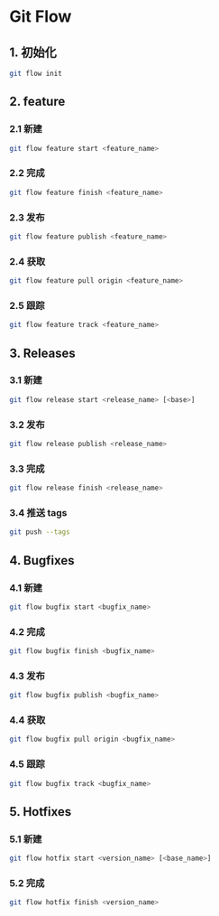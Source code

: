 # Git Flow

## 1. 初始化

```sh
git flow init
```

## 2. feature

### 2.1 新建

```sh
git flow feature start <feature_name>
```

### 2.2 完成

```sh
git flow feature finish <feature_name>
```

### 2.3 发布

```sh
git flow feature publish <feature_name>
```

### 2.4 获取

```sh
git flow feature pull origin <feature_name>
```

### 2.5 跟踪

```sh
git flow feature track <feature_name>
```

## 3. Releases

### 3.1 新建

```sh
git flow release start <release_name> [<base>]
```

### 3.2 发布

```sh
git flow release publish <release_name>
```

### 3.3 完成

```sh
git flow release finish <release_name>
```

### 3.4 推送 tags

```sh
git push --tags
```

## 4. Bugfixes

### 4.1 新建

```sh
git flow bugfix start <bugfix_name>
```

### 4.2 完成

```sh
git flow bugfix finish <bugfix_name>
```

### 4.3 发布

```sh
git flow bugfix publish <bugfix_name>
```

### 4.4 获取

```sh
git flow bugfix pull origin <bugfix_name>
```

### 4.5 跟踪

```sh
git flow bugfix track <bugfix_name>
```

## 5. Hotfixes

### 5.1 新建

```sh
git flow hotfix start <version_name> [<base_name>]
```

### 5.2 完成

```sh
git flow hotfix finish <version_name>
```
